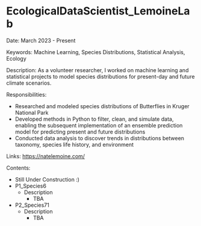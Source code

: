 # EcologicalDataScientist_LemoineLab
Date: March 2023 - Present

Keywords:
Machine Learning, Species Distributions, Statistical Analysis, Ecology

Description:
As a volunteer researcher, I worked on machine learning and statistical projects to model species distributions for present-day and future climate scenarios.

Responsibilities:
- Researched and modeled species distributions of Butterflies in Kruger National Park 
- Developed methods in Python to filter, clean, and simulate data, enabling the subsequent implementation of an ensemble prediction model for predicting present and future distributions
- Conducted data analysis to discover trends in distributions between taxonomy, species life history, and environment


Links: https://natelemoine.com/

Contents:
- Still Under Construction :)
- P1_Species6
  - Description
    - TBA
- P2_Species71
  - Description
    - TBA
